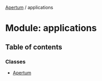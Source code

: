[Apertum](../README.md) / applications

# Module: applications

## Table of contents

### Classes

- [Apertum](../classes/applications.Apertum.md)

